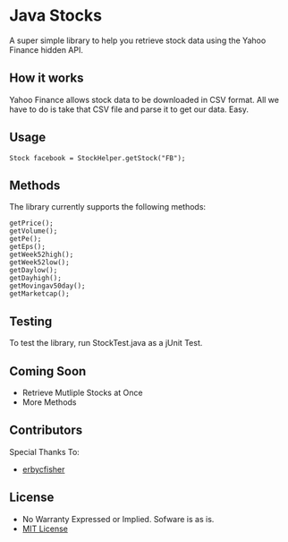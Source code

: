 Java Stocks 
============

A super simple library to help you retrieve stock data using the Yahoo Finance hidden API. 

## How it works

Yahoo Finance allows stock data to be downloaded in CSV format. All we have to do is take that CSV file and parse it to get our data. Easy. 

## Usage

    Stock facebook = StockHelper.getStock("FB");

## Methods 

The library currently supports the following methods: 

    getPrice();
    getVolume(); 
    getPe(); 
    getEps(); 
    getWeek52high(); 
    getWeek52low(); 
    getDaylow(); 
    getDayhigh(); 
    getMovingav50day(); 
    getMarketcap();
    
## Testing 

To test the library, run StockTest.java as a jUnit Test. 

## Coming Soon 

* Retrieve Mutliple Stocks at Once
* More Methods 

## Contributors 

Special Thanks To: 

* [erbycfisher](https://github.com/erbycfischer) 
    
## License 

* No Warranty Expressed or Implied. Sofware is as is. 
* [MIT License](http://opensource.org/licenses/mit-license.php) 


